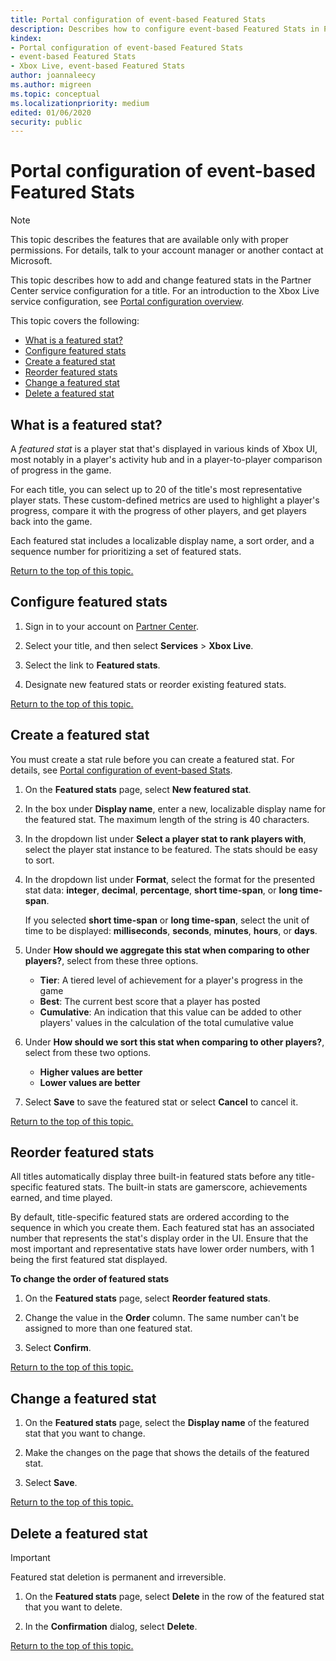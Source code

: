 ```yaml
---
title: Portal configuration of event-based Featured Stats
description: Describes how to configure event-based Featured Stats in Partner Center.
kindex:
- Portal configuration of event-based Featured Stats
- event-based Featured Stats
- Xbox Live, event-based Featured Stats
author: joannaleecy
ms.author: migreen
ms.topic: conceptual
ms.localizationpriority: medium
edited: 01/06/2020
security: public
---
```


<a id="top"></a>

# Portal configuration of event-based Featured Stats
> [!NOTE]
> This topic describes the features that are available only with proper permissions. For details, talk to your account manager or another contact at Microsoft.

This topic describes how to add and change featured stats in the Partner Center service configuration for a title.
For an introduction to the Xbox Live service configuration, see [Portal configuration overview](../../../../../test-release/portal-config/live-portal-config-overview.md).

This topic covers the following:

- [What is a featured stat?](#what-is-a-featured-stat)
- [Configure featured stats](#configure-featured-stats)
- [Create a featured stat](#create-a-featured-stat)
- [Reorder featured stats](#reorder-featured-stats)
- [Change a featured stat](#change-a-featured-stat)
- [Delete a featured stat](#delete-a-featured-stat)


<a id="what-is-a-featured-stat"></a>

## What is a featured stat?

A *featured stat* is a player stat that's displayed in various kinds of Xbox UI, most notably in a player's activity hub and in a player-to-player comparison of progress in the game.

For each title, you can select up to 20 of the title's most representative player stats. These custom-defined metrics are used to highlight a player's progress, compare it with the progress of other players, and get players back into the game.

Each featured stat includes a localizable display name, a sort order, and a sequence number for prioritizing a set of featured stats.

 [Return to the top of this topic.](#top)

<a id="configure-featured-stats"></a>

## Configure featured stats

1. Sign in to your account on [Partner Center](https://partner.microsoft.com/dashboard/windows/overview).

2. Select your title, and then select **Services** > **Xbox Live**.

3. Select the link to **Featured stats**.

4. Designate new featured stats or reorder existing featured stats.

 [Return to the top of this topic.](#top)

<a id="create-a-featured-stat"></a>

## Create a featured stat

You must create a stat rule before you can create a featured stat. For details, see [Portal configuration of event-based Stats](../../event-based/config/live-stats-eb-portal.md).

1. On the **Featured stats** page, select **New featured stat**.

2. In the box under **Display name**, enter a new, localizable display name for the featured stat. The maximum length of the string is 40 characters.

3. In the dropdown list under **Select a player stat to rank players with**, select the player stat instance to be featured. The stats should be easy to sort.

4. In the dropdown list under **Format**, select the format for the presented stat data: **integer**, **decimal**, **percentage**, **short time-span**, or **long time-span**.

    If you selected **short time-span** or **long time-span**, select the unit of time to be displayed: **milliseconds**, **seconds**, **minutes**, **hours**, or **days**.

5. Under **How should we aggregate this stat when comparing to other players?**, select from these three options.
    * **Tier**: A tiered level of achievement for a player's progress in the game  
    * **Best**: The current best score that a player has posted  
    * **Cumulative**: An indication that this value can be added to other players' values in the calculation of the total cumulative value  

6. Under **How should we sort this stat when comparing to other players?**, select from these two options.
    * **Higher values are better**
    * **Lower values are better**

7. Select **Save** to save the featured stat or select **Cancel** to cancel it.

 [Return to the top of this topic.](#top)

<a id="reorder-featured-stats"></a>

## Reorder featured stats

All titles automatically display three built-in featured stats before any title-specific featured stats. The built-in stats are gamerscore, achievements earned, and time played.

By default, title-specific featured stats are ordered according to the sequence in which you create them. Each featured stat has an associated number that represents the stat's display order in the UI. Ensure that the most important and representative stats have lower order numbers, with 1 being the first featured stat displayed.

**To change the order of featured stats**

1. On the **Featured stats** page, select **Reorder featured stats**.

2. Change the value in the **Order** column. The same number can't be assigned to more than one featured stat.

3. Select **Confirm**.

 [Return to the top of this topic.](#top)

<a id="change-a-featured-stat"></a>

## Change a featured stat

1. On the **Featured stats** page, select the **Display name** of the featured stat that you want to change.

2. Make the changes on the page that shows the details of the featured stat.

3. Select **Save**.

 [Return to the top of this topic.](#top)

<a id="delete-a-featured-stat"></a>

## Delete a featured stat
> [!IMPORTANT]
> Featured stat deletion is permanent and irreversible.  

1. On the **Featured stats** page, select **Delete** in the row of the featured stat that you want to delete.

2. In the **Confirmation** dialog, select **Delete**.  

 [Return to the top of this topic.](#top)